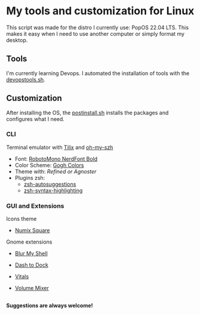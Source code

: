 # My tools and customization for Linux

This script was made for the distro I currently use: PopOS 22.04 LTS. This makes it easy when I need to use another computer or simply format my desktop.


## Tools

I'm currently learning Devops. I automated the installation of tools with the [devopstools.sh](/devopstools.sh). 



## Customization
After installing the OS, the [postinstall.sh](/postinstall.sh) installs the packages and configures what I need.

### CLI

Terminal emulator with [Tilix](https://github.com/gnunn1/tilix/) and [oh-my-szh](https://ohmyz.sh/)

- Font: [RobotoMono NerdFont Bold ](/fonts/RobotoMono-NerdFont-Bold.ttf)
- Color Scheme: [Gogh Colors](https://gogh-co.github.io/Gogh/)
- Theme with: *Refined or Agnoster*
- Plugins zsh:
    - [zsh-autosuggestions](https://github.com/zsh-users/zsh-autosuggestions)
    - [zsh-syntax-highlighting](https://github.com/zsh-users/zsh-syntax-highlighting)  


### GUI and Extensions

Icons theme
- [Numix Square](https://github.com/numixproject/numix-icon-theme-square)

Gnome extensions
- [Blur My Shell](https://extensions.gnome.org/extension/3193/blur-my-shell/)

- [Dash to Dock](https://extensions.gnome.org/extension/307/dash-to-dock/)

- [Vitals](https://extensions.gnome.org/extension/1460/vitals/)

- [Volume Mixer](https://extensions.gnome.org/extension/3499/application-volume-mixer/)


##

#### Suggestions are always welcome!
